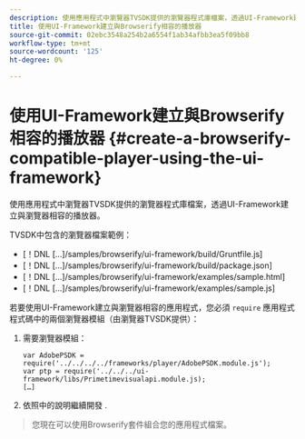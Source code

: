 ```yaml
---
description: 使用應用程式中瀏覽器TVSDK提供的瀏覽器程式庫檔案，透過UI-Framework建立與瀏覽器相容的播放器。
title: 使用UI-Framework建立與Browserify相容的播放器
source-git-commit: 02ebc3548a254b2a6554f1ab34afbb3ea5f09bb8
workflow-type: tm+mt
source-wordcount: '125'
ht-degree: 0%

---
```


# 使用UI-Framework建立與Browserify相容的播放器 {#create-a-browserify-compatible-player-using-the-ui-framework}

使用應用程式中瀏覽器TVSDK提供的瀏覽器程式庫檔案，透過UI-Framework建立與瀏覽器相容的播放器。

TVSDK中包含的瀏覽器檔案範例：

* [！DNL [...]/samples/browserify/ui-framework/build/Gruntfile.js]
* [！DNL [...]/samples/browserify/ui-framework/build/package.json]
* [！DNL [...]/samples/browserify/ui-framework/examples/sample.html]
* [！DNL [...]/samples/browserify/ui-framework/examples/sample.js]

若要使用UI-Framework建立與瀏覽器相容的應用程式，您必須 `require` 應用程式程式碼中的兩個瀏覽器模組（由瀏覽器TVSDK提供）：

1. 需要瀏覽器模組：

   ```
   var AdobePSDK = require('../../../../frameworks/player/AdobePSDK.module.js');  
   var ptp = require('../../../ui-framework/libs/Primetimevisualapi.module.js);  
   […]
   ```

1. 依照中的說明繼續開發 [](../../../browser-tvsdk-2.4/getting-started/c-psdk-browser-tvsdk-2.4-create-a-basic-player/t-psdk-browser-tvsdk-2.4-create-basic-player-uif.md).
>您現在可以使用Browserify套件組合您的應用程式檔案。
